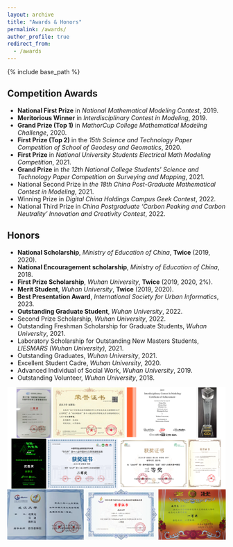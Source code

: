 ```yaml
---
layout: archive
title: "Awards & Honors"
permalink: /awards/
author_profile: true
redirect_from:
  - /awards
---
```


{% include base_path %}

## Competition Awards

  * **National First Prize** in *National Mathematical Modeling Contest*, 2019.
  * **Meritorious Winner** in *Interdisciplinary Contest in Modeling*, 2019.
  * **Grand Prize (Top 1)** in *MathorCup College Mathematical Modeling Challenge*, 2020.
  * **First Prize (Top 2)** in the *15th Science and Technology Paper Competition of School of Geodesy and Geomatics*, 2020.
  * **First Prize** in *National University Students Electrical Math Modeling Competition*, 2021.
  * **Grand Prize** in *the 12th National College Students' Science and Technology Paper Competition on Surveying and Mapping*, 2021.
  * National Second Prize in *the 18th China Post-Graduate Mathematical Contest in Modeling*, 2021.
  * Winning Prize in *Digital China Holdings Campus Geek Contest*, 2022.
  * National Third Prize in *China Postgraduate ‘Carbon Peaking and Carbon Neutrality’ Innovation and Creativity Contest*, 2022.

## Honors
  * **National Scholarship**, *Ministry of Education of China*, **Twice** (2019, 2020).
  * **National Encouragement scholarship**, *Ministry of Education of China*, 2018.
  * **First Prize Scholarship**, *Wuhan University*, **Twice** (2019, 2020, 2%).
  * **Merit Student**, *Wuhan University*, **Twice** (2019, 2020).
  * **Best Presentation Award**, *International Society for Urban Informatics*, 2023.
  * **Outstanding Graduate Student**, *Wuhan University*, 2022.
  * Second Prize Scholarship, *Wuhan University*, 2022.
  * Outstanding Freshman Scholarship for Graduate Students, *Wuhan University*, 2021.
  * Laboratory Scholarship for Outstanding New Masters Students, *LIESMARS (Wuhan University)*, 2021.
  * Outstanding Graduates, *Wuhan University*, 2021.
  * Excellent Student Cadre, *Wuhan University*, 2020.
  * Advanced Individual of Social Work, *Wuhan University*, 2019.
  * Outstanding Volunteer, *Wuhan University*, 2018.<br>

![image](/images/Awards.png)
